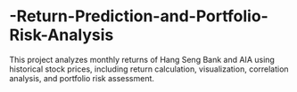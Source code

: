 # -Return-Prediction-and-Portfolio-Risk-Analysis
This project analyzes monthly returns of Hang Seng Bank and AIA using historical stock prices, including return calculation, visualization, correlation analysis, and portfolio risk assessment.

